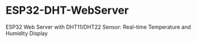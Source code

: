 # ESP32-DHT-WebServer
ESP32 Web Server with DHT11/DHT22 Sensor: Real-time Temperature and Humidity Display

